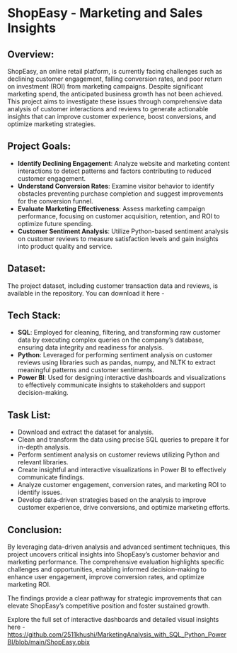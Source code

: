 # ShopEasy - Marketing and Sales Insights

## Overview:
ShopEasy, an online retail platform, is currently facing challenges such as declining customer engagement, falling conversion rates, and poor return on investment (ROI) from marketing campaigns. Despite significant marketing spend, the anticipated business growth has not been achieved. This project aims to investigate these issues through comprehensive data analysis of customer interactions and reviews to generate actionable insights that can improve customer experience, boost conversions, and optimize marketing strategies.


## Project Goals:
- **Identify Declining Engagement**: Analyze website and marketing content interactions to detect patterns and factors contributing to reduced customer engagement.
- **Understand Conversion Rates**: Examine visitor behavior to identify obstacles preventing purchase completion and suggest improvements for the conversion funnel.
- **Evaluate Marketing Effectiveness**: Assess marketing campaign performance, focusing on customer acquisition, retention, and ROI to optimize future spending.
- **Customer Sentiment Analysis**: Utilize Python-based sentiment analysis on customer reviews to measure satisfaction levels and gain insights into product quality and service.


## Dataset:
The project dataset, including customer transaction data and reviews, is available in the repository.
You can download it here - 


## Tech Stack:
- **SQL**: Employed for cleaning, filtering, and transforming raw customer data by executing complex queries on the company’s database, ensuring data integrity and readiness for analysis.
- **Python**: Leveraged for performing sentiment analysis on customer reviews using libraries such as pandas, numpy, and NLTK to extract meaningful patterns and customer sentiments.
- **Power BI**: Used for designing interactive dashboards and visualizations to effectively communicate insights to stakeholders and support decision-making.


## Task List:
- Download and extract the dataset for analysis.
- Clean and transform the data using precise SQL queries to prepare it for in-depth analysis.
- Perform sentiment analysis on customer reviews utilizing Python and relevant libraries.
- Create insightful and interactive visualizations in Power BI to effectively communicate findings.
- Analyze customer engagement, conversion rates, and marketing ROI to identify issues.
- Develop data-driven strategies based on the analysis to improve customer experience, drive conversions, and optimize marketing efforts.


## Conclusion:
By leveraging data-driven analysis and advanced sentiment techniques, this project uncovers critical insights into ShopEasy’s customer behavior and marketing performance. The comprehensive evaluation highlights specific challenges and opportunities, enabling informed decision-making to enhance user engagement, improve conversion rates, and optimize marketing ROI.

The findings provide a clear pathway for strategic improvements that can elevate ShopEasy’s competitive position and foster sustained growth.

Explore the full set of interactive dashboards and detailed visual insights here - https://github.com/2511khushi/MarketingAnalysis_with_SQL_Python_PowerBI/blob/main/ShopEasy.pbix
